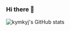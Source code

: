### Hi there 👋

![kymkyj's GitHub stats](https://github-readme-stats.vercel.app/api?username=kymkyj&show_icons=true&theme=dracula)
